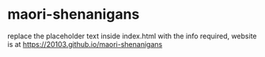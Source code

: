 # maori-shenanigans
replace the placeholder text inside index.html with the info required, website is at https://20103.github.io/maori-shenanigans
